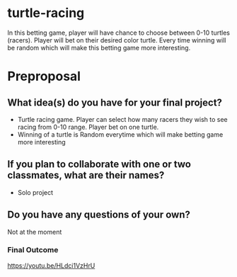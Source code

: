 # turtle-racing
In this betting game, player will have chance to choose between 0-10 turtles (racers). Player will bet on their desired color turtle. Every time winning will be random which will make this betting game more interesting.

# Preproposal

## What idea(s) do you have for your final project?

- Turtle racing game. Player can select how many
  racers they wish to see racing from 0-10 range.
  Player bet on one turtle.
- Winning of a turtle is Random everytime which will make betting game
  more interesting

## If you plan to collaborate with one or two classmates, what are their names?

- Solo project

## Do you have any questions of your own?

Not at the moment


### Final Outcome
https://youtu.be/HLdci1VzHrU
